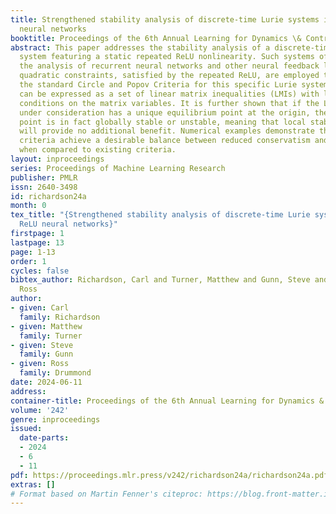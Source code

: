 ```yaml
---
title: Strengthened stability analysis of discrete-time Lurie systems involving ReLU
  neural networks
booktitle: Proceedings of the 6th Annual Learning for Dynamics \& Control Conference
abstract: This paper addresses the stability analysis of a discrete-time (DT) Lurie
  system featuring a static repeated ReLU nonlinearity. Such systems often arise in
  the analysis of recurrent neural networks and other neural feedback loops. Custom
  quadratic constraints, satisfied by the repeated ReLU, are employed to strengthen
  the standard Circle and Popov Criteria for this specific Lurie system. The criteria
  can be expressed as a set of linear matrix inequalities (LMIs) with less restrictive
  conditions on the matrix variables. It is further shown that if the Lurie system
  under consideration has a unique equilibrium point at the origin, then this equilibrium
  point is in fact globally stable or unstable, meaning that local stability analysis
  will provide no additional benefit. Numerical examples demonstrate that the strengthened
  criteria achieve a desirable balance between reduced conservatism and complexity
  when compared to existing criteria.
layout: inproceedings
series: Proceedings of Machine Learning Research
publisher: PMLR
issn: 2640-3498
id: richardson24a
month: 0
tex_title: "{Strengthened stability analysis of discrete-time Lurie systems involving
  ReLU neural networks}"
firstpage: 1
lastpage: 13
page: 1-13
order: 1
cycles: false
bibtex_author: Richardson, Carl and Turner, Matthew and Gunn, Steve and Drummond,
  Ross
author:
- given: Carl
  family: Richardson
- given: Matthew
  family: Turner
- given: Steve
  family: Gunn
- given: Ross
  family: Drummond
date: 2024-06-11
address:
container-title: Proceedings of the 6th Annual Learning for Dynamics & Control Conference
volume: '242'
genre: inproceedings
issued:
  date-parts:
  - 2024
  - 6
  - 11
pdf: https://proceedings.mlr.press/v242/richardson24a/richardson24a.pdf
extras: []
# Format based on Martin Fenner's citeproc: https://blog.front-matter.io/posts/citeproc-yaml-for-bibliographies/
---
```

